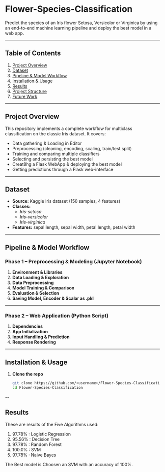 # Flower-Species-Classification

Predict the species of an Iris flower Setosa, Versicolor or Virginica by using an end-to-end machine learning pipeline and deploy the best model in a web app.

---

## Table of Contents

1. [Project Overview](#project-overview)  
2. [Dataset](#dataset)  
3. [Pipeline & Model Workflow](#pipeline--model-workflow)  
4. [Installation & Usage](#installation--usage)
5. [Results](#results)  
6. [Project Structure](#project-structure)  
7. [Future Work](#future-work)  

---

## Project Overview

This repository implements a complete workflow for multiclass classification on the classic Iris dataset. It covers:

- Data gathering & Loading in Editor  
- Preprocessing (cleaning, encoding, scaling, train/test split)  
- Training and comparing multiple classifiers  
- Selecting and persisting the best model
- Creat8hg a Flask WebApp & deploying the best model
- Getting predictions through a Flask web-interface  

---

## Dataset

- **Source:** Kaggle Iris dataset (150 samples, 4 features)  
- **Classes:**  
  - *Iris-setosa*  
  - *Iris-versicolor*  
  - *Iris-virginica*  
- **Features:** sepal length, sepal width, petal length, petal width  

---

## Pipeline & Model Workflow

### Phase 1 – Preprocessing & Modeling (Jupyter Notebook)

1. **Environment & Libraries**
2. **Data Loading & Exploration**
3. **Data Preprocessing**
4. **Model Training & Comparison**  
5. **Evaluation & Selection**  
6. **Saving Model, Encoder & Scalar as .pkl**
   
---

### Phase 2 – Web Application (Python Script)

1. **Dependencies**
2. **App Initialization**  
3. **Input Handling & Prediction**  
4. **Response Rendering**  
   
---

## Installation & Usage

1. **Clone the repo**  
   ```bash
   git clone https://github.com/<username>/Flower-Species-Classification.git
   cd Flower-Species-Classification

--
## Results

These are results of the Five Algorithms used:
1. 97.78% : Logistic Regression
2. 95.56% : Decision Tree
3. 97.78% : Random Forest
4. 100.0% : SVM
5. 97.78% : Naive Bayes

The Best model is Choosen an SVM with an accuracy of 100%.
